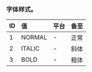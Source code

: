 ###  字体样式。

| ID  | 值  |  平台 | 备至  |
| :---------- | :---------- | :---------- | :---------- |
|  1 | NORMAL    |  - | 正常   |
| 2  |  ITALIC   |  - |  斜体  |
| 3  | BOLD    |  - | 粗体  |